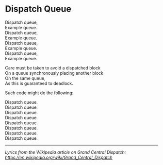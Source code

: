 # Dispatch Queue

Dispatch queue,  
Example queue.  
Dispatch queue,  
Example queue.  
Dispatch queue,  
Example queue.  
Dispatch queue,  
Example queue.  

Care must be taken to avoid a dispatched block  
On a queue synchronously placing another block  
On the same queue,  
As this is guaranteed to deadlock.  

Such code might do the following:

Dispatch queue.  
Dispatch queue.  
Dispatch queue.  
Dispatch queue.  
Dispatch queue.  
Dispatch queue.  
Dispatch queue.  
Dispatch queue.  

--------------
*Lyrics from the Wikipedia article on Grand Central Dispatch:*  
*https://en.wikipedia.org/wiki/Grand_Central_Dispatch*
